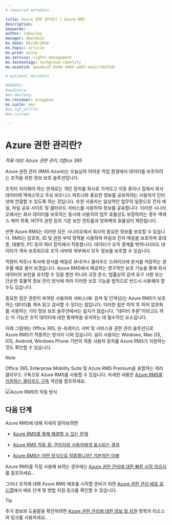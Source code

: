 ```yaml
---
# required metadata

title: Azure 권한 관리란? | Azure RMS
description:
keywords:
author: cabailey
manager: mbaldwin
ms.date: 04/28/2016
ms.topic: article
ms.prod: azure
ms.service: rights-management
ms.technology: techgroup-identity
ms.assetid: aeeebcd7-6646-4405-addf-ee1cc74df5df

# optional metadata

#ROBOTS:
#audience:
#ms.devlang:
ms.reviewer: esaggese
ms.suite: ems
#ms.tgt_pltfrm:
#ms.custom:

---
```


# Azure 권한 관리란?

*적용 대상: Azure 권한 관리, Office 365*


Azure 권한 관리 (RMS Azure)는 오늘날의 어려운 작업 환경에서 데이터를 보호하려는 조직을 위한 정보 보호 솔루션입니다.

조직이 처리해야 하는 문제로는 개인 장치를 회사로 가져오고 이동 중이나 집에서 회사 데이터에 액세스하고 주요 비즈니스 파트너와 중요한 정보를 공유하려는 사용자가 인터넷에 연결할 수 있도록 하는 것입니다. 또한 사용자는 일상적인 업무의 일환으로 전자 메일, 파일 공유 사이트 및 클라우드 서비스를 사용하여 정보를 공유합니다. 이러한 시나리오에서는 회사 데이터를 보호하는 동시에 사용자의 업무 효율성도 보장하려는 경우 액세스 제어 목록, NTFS 권한 등의 기존 보안 컨트롤과 방화벽의 효율성이 제한됩니다.

반면 Azure RMS는 이러한 모든 시나리오에서 회사의 중요한 정보를 보호할 수 있습니다. RMS는 암호화, ID 및 권한 부여 정책을 사용하여 파일과 전자 메일을 보호하며 휴대폰, 태블릿, PC 등의 여러 장치에서 작동합니다. 데이터가 조직 경계를 벗어나더라도 데이터가 계속 보호되므로 조직 내부와 외부에서 모두 정보를 보호할 수 있습니다.

직원이 파트너 회사에 문서를 메일로 보내거나 클라우드 드라이브에 문서를 저장하는 경우를 예로 들어 보겠습니다. Azure RMS에서 제공하는 영구적인 보호 기능을 통해 회사 데이터의 보안을 유지할 수 있을 뿐만 아니라 규정 준수, 법률상의 검색 요구 사항 또는 단순한 효율적 정보 관리 방식에 따라 이러한 보호 기능을 법적으로 반드시 사용해야 할 수도 있습니다.

중요한 점은 권한이 부여된 사용자와 서비스(예: 검색 및 인덱싱)는 Azure RMS가 보호하는 데이터를 계속 읽고 검사할 수 있다는 점입니다. 이러한 점은 피어 투 피어 암호화를 사용하는 기타 정보 보호 솔루션에서는 쉽지가 않습니다. "데이터 추론"이라고도 하는 이 기능은 조직 데이터에 대한 통제력을 유지하는 데 필수적인 요소입니다.

아래 그림에는 Office 365, 온-프레미스 서버 및 서비스용 권한 관리 솔루션으로 Azure RMS가 작동하는 방식이 나와 있습니다. 널리 사용되는 Windows, Mac OS, iOS, Android, Windows Phone 기반의 최종 사용자 장치를 Azure RMS가 지원하는 것도 확인할 수 있습니다.

> [!NOTE]
Office 365, Enterprise Mobility Suite 및 Azure RMS Premium을 포함하는 여러 클라우드 구독으로 Azure RMS를 사용할 수 있습니다. 자세한 내용은 [Azure RMS를 지원하는 클라우드 구독](../get-started/requirements-subscriptions.md) 섹션을 참조하세요..

![Azure RMS의 작동 방식](../media/AzRMS_elements.png)

## 다음 단계

Azure RMS에 대해 자세히 알아보려면

-   [Azure RMS를 통해 해결할 수 있는 문제](azure-rms-problems-it-solves.md)

-   [Azure RMS 작동 중: 관리자와 사용자에게 표시되는 결과](what-admins-users-see.md)

-   [Azure RMS는 어떤 방식으로 작동합니까? 기본적인 이해](how-does-it-work.md)



Azure RMS를 직접 사용해 보려는 경우에는 [Azure 권한 관리에 대한 빠른 시작 자습서](../get-started/quick-start-tutorial.md)를 참조하세요..

그러나 조직에 대해 Azure RMS 배포를 시작할 준비가 되면 [Azure 권한 관리 배포 로드맵](../plan-design/deployment-roadmap.md)에서 배포 단계 및 방법 지침 링크를 확인할 수 있습니다.

> [!TIP]
> 추가 정보와 도움말을 확인하려면 [Azure 권한 관리에 대한 정보 및 지원](../get-started/information-support.md) 항목의 리소스와 링크를 사용하세요..


<!--HONumber=May16_HO1-->


